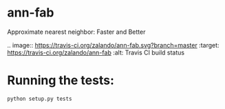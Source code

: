 # ann-fab
Approximate nearest neighbor: Faster and Better

.. image:: https://travis-ci.org/zalando/ann-fab.svg?branch=master
   :target: https://travis-ci.org/zalando/ann-fab
   :alt: Travis CI build status

# Running the tests:

```
python setup.py tests
```